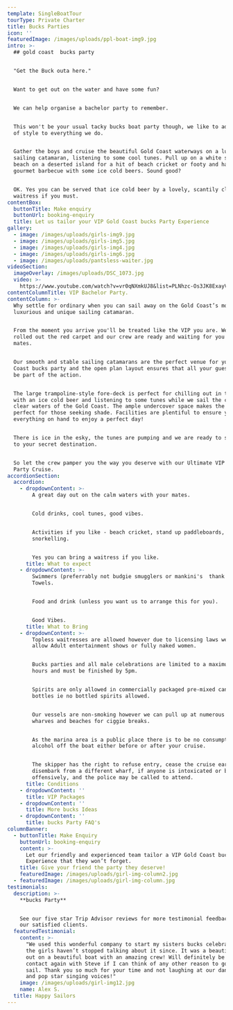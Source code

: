 ```yaml
---
template: SingleBoatTour
tourType: Private Charter
title: Bucks Parties
icon: ''
featuredImage: /images/uploads/ppl-boat-img9.jpg
intro: >-
  ## gold coast  bucks party


  "Get the Buck outa here."


  Want to get out on the water and have some fun?


  We can help organise a bachelor party to remember.


  This won't be your usual tacky bucks boat party though, we like to add a touch
  of style to everything we do.


  Gather the boys and cruise the beautiful Gold Coast waterways on a luxury
  sailing catamaran, listening to some cool tunes. Pull up on a white sandy
  beach on a deserted island for a hit of beach cricket or footy and have a
  gourmet barbecue with some ice cold beers. Sound good?


  OK. Yes you can be served that ice cold beer by a lovely, scantily clad
  waitress if you must.
contentBox:
  buttonTitle: Make enquiry
  buttonUrl: booking-enquiry
  title: Let us tailor your VIP Gold Coast bucks Party Experience
gallery:
  - image: /images/uploads/girls-img9.jpg
  - image: /images/uploads/girls-img5.jpg
  - image: /images/uploads/girls-img4.jpg
  - image: /images/uploads/girls-img6.jpg
  - image: /images/uploads/pantsless-waiter.jpg
videoSection:
  imageOverlay: /images/uploads/DSC_1073.jpg
  video: >-
    https://www.youtube.com/watch?v=vr0qNXmkUJ8&list=PLNhzc-Os3JK8ExayVzzoHVvP2c0-4_oqt
contentColumnTitle: VIP Bachelor Party.
contentColumn: >-
  Why settle for ordinary when you can sail away on the Gold Coast’s most
  luxurious and unique sailing catamaran.


  From the moment you arrive you'll be treated like the VIP you are. We have
  rolled out the red carpet and our crew are ready and waiting for you and your
  mates.


  Our smooth and stable sailing catamarans are the perfect venue for your Gold
  Coast bucks party and the open plan layout ensures that all your guests will
  be part of the action.


  The large trampoline-style fore-deck is perfect for chilling out in the sun
  with an ice cold beer and listening to some tunes while we sail the calm,
  clear waters of the Gold Coast. The ample undercover space makes the vessel
  perfect for those seeking shade. Facilities are plentiful to ensure you have
  everything on hand to enjoy a perfect day! 


  There is ice in the esky, the tunes are pumping and we are ready to sail away
  to your secret destination. 


  So let the crew pamper you the way you deserve with our Ultimate VIP bucks
  Party Cruise.
accordionSection:
  accordion:
    - dropdownContent: >-
        A great day out on the calm waters with your mates.


        Cold drinks, cool tunes, good vibes.


        Activities if you like - beach cricket, stand up paddleboards, fishing,
        snorkelling.


        Yes you can bring a waitress if you like.
      title: What to expect
    - dropdownContent: >-
        Swimmers (preferrably not budgie smugglers or mankini's  thank you).
        Towels.


        Food and drink (unless you want us to arrange this for you).


        Good Vibes.
      title: What to Bring
    - dropdownContent: >-
        Topless waitresses are allowed however due to licensing laws we can not
        allow Adult entertainment shows or fully naked women.


        Bucks parties and all male celebrations are limited to a maximum of 3
        hours and must be finished by 5pm.


        Spirits are only allowed in commercially packaged pre-mixed cans or
        bottles ie no bottled spirits allowed.


        Our vessels are non-smoking however we can pull up at numerous public
        wharves and beaches for ciggie breaks.


        As the marina area is a public place there is to be no consumption off
        alcohol off the boat either before or after your cruise.


        The skipper has the right to refuse entry, cease the cruise early, or to
        disembark from a different wharf, if anyone is intoxicated or behaving
        offensively, and the police may be called to attend.
      title: Conditions
    - dropdownContent: ''
      title: VIP Packages
    - dropdownContent: ''
      title: More bucks Ideas
    - dropdownContent: ''
      title: bucks Party FAQ's
columnBanner:
  - buttonTitle: Make Enquiry
    buttonUrl: booking-enquiry
    content: >-
      Let our friendly and experienced team tailor a VIP Gold Coast bucks Party
      Experience that they won’t forget.
    title: Give your friend the party they deserve!
    featuredImage: /images/uploads/girl-img-column2.jpg
  - featuredImage: /images/uploads/girl-img-column.jpg
testimonials:
  description: >-
    **bucks Party**


    See our five star Trip Advisor reviews for more testimonial feedback from
    our satisfied clients.
  featuredTestimonial:
    content: >-
      "We used this wonderful company to start my sisters bucks celebrations and
      the girls haven’t stopped talking about it since. It was a beautiful day
      out on a beautiful boat with an amazing crew! Will definitely be in
      contact again with Steve if I can think of any other reason to go for a
      sail. Thank you so much for your time and not laughing at our dance moves
      and pop star singing voices!"
    image: /images/uploads/girl-img12.jpg
    name: Alex S.
  title: Happy Sailors
---
```


